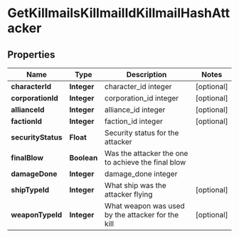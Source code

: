 
# GetKillmailsKillmailIdKillmailHashAttacker

## Properties
Name | Type | Description | Notes
------------ | ------------- | ------------- | -------------
**characterId** | **Integer** | character_id integer |  [optional]
**corporationId** | **Integer** | corporation_id integer |  [optional]
**allianceId** | **Integer** | alliance_id integer |  [optional]
**factionId** | **Integer** | faction_id integer |  [optional]
**securityStatus** | **Float** | Security status for the attacker  | 
**finalBlow** | **Boolean** | Was the attacker the one to achieve the final blow  | 
**damageDone** | **Integer** | damage_done integer | 
**shipTypeId** | **Integer** | What ship was the attacker flying  |  [optional]
**weaponTypeId** | **Integer** | What weapon was used by the attacker for the kill  |  [optional]



